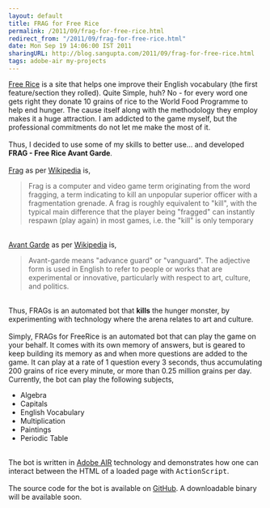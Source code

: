 ```yaml
---
layout: default
title: FRAG for Free Rice
permalink: /2011/09/frag-for-free-rice.html
redirect_from: "/2011/09/frag-for-free-rice.html"
date: Mon Sep 19 14:06:00 IST 2011
sharingURL: http://blog.sangupta.com/2011/09/frag-for-free-rice.html
tags: adobe-air my-projects
---
```

<a href="http://www.freerice.com">Free Rice</a> is a site that helps one improve their English vocabulary (the first feature/section they rolled). Quite Simple, huh? No - for every word one gets right they donate 10 grains of rice to the World Food Programme to help end hunger. The cause itself along with the methodology they employ makes it a huge attraction. I am addicted to the game myself, but the professional commitments do not let me make the most of it.
<br>
<br>Thus, I decided to use some of my skills to better use... and developed 
<b>FRAG - Free Rice Avant Garde</b>.
<br>
<br>
<a href="http://en.wikipedia.org/wiki/Frag_(video_gaming)">Frag</a> as per 
<a href="http://en.wikipedia.org">Wikipedia</a> is,
<br>
<blockquote>
    Frag is a computer and video game term originating from the word fragging, a term indicating to kill an unpopular superior officer with a fragmentation grenade. A frag is roughly equivalent to "kill", with the typical main difference that the player being "fragged" can instantly respawn (play again) in most games, i.e. the "kill" is only temporary
</blockquote>
<br>
<a href="http://en.wikipedia.org/wiki/Avant-garde">Avant Garde</a> as per 
<a href="http://en.wikipedia.org">Wikipedia</a> is,
<br>
<blockquote>
    Avant-garde means "advance guard" or "vanguard". The adjective form is used in English to refer to people or works that are experimental or innovative, particularly with respect to art, culture, and politics.
</blockquote>
<br>Thus, FRAGs is an automated bot that 
<b>kills</b> the hunger monster, by experimenting with technology where the arena relates to art and culture.
<br>
<br>Simply, FRAGs for FreeRice is an automated bot that can play the game on your behalf. It comes with its own memory of answers, but is geared to keep building its memory as and when more questions are added to the game. It can play at a rate of 1 question every 3 seconds, thus accumulating 200 grains of rice every minute, or more than 0.25 million grains per day. Currently, the bot can play the following subjects,
<br>
<ul>
    <li>Algebra</li>
    <li>Capitals</li>
    <li>English Vocabulary</li>
    <li>Multiplication</li>
    <li>Paintings</li>
    <li>Periodic Table</li>
</ul>
<br>The bot is written in 
<a href="http://get.adobe.com/air">Adobe AIR</a> technology and demonstrates how one can interact between the HTML of a loaded page with 
<tt>ActionScript</tt>.
<br>
<br>The source code for the bot is available on 
<a href="http://github.com/sangupta/frag">GitHub</a>. A downloadable binary will be available soon.

